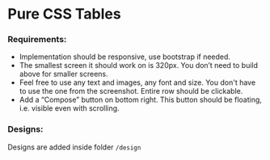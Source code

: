 # Pure CSS Tables 

### Requirements:
- Implementation should be responsive, use bootstrap if needed.
- The smallest screen it should work on is 320px. You don’t need to build above for smaller screens.
- Feel free to use any text and images, any font and size. You don't have to use the one from the screenshot. Entire row should be clickable.
- Add a “Compose” button on bottom right. This button should be floating, i.e. visible even with scrolling.


### Designs: 
Designs are added inside folder `/design`
